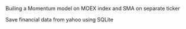 Builing a Momentum model on MOEX index and SMA on separate ticker

Save financial data from yahoo using SQLite 
